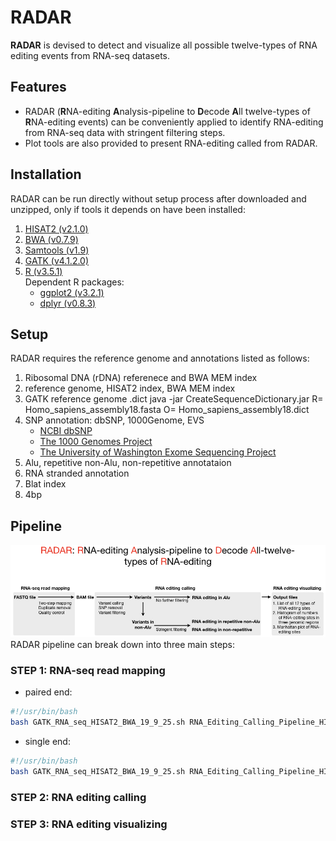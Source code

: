 # RADAR
**RADAR** is devised to detect and visualize all possible twelve-types of RNA editing events from RNA-seq datasets.

## Features
* RADAR (**R**NA-editing **A**nalysis-pipeline to **D**ecode **A**ll twelve-types of **R**NA-editing events) can be conveniently applied to identify RNA-editing from RNA-seq data with stringent filtering steps.
*  Plot tools are also provided to present RNA-editing called from RADAR.

## Installation
RADAR can be run directly without setup process after downloaded and unzipped, only if tools it depends on have been installed:

1. [HISAT2 (v2.1.0)](https://ccb.jhu.edu/software/hisat2/index.shtml)
2. [BWA (v0.7.9)](http://bio-bwa.sourceforge.net/)
3. [Samtools (v1.9)](http://www.htslib.org/)
4. [GATK (v4.1.2.0)](https://software.broadinstitute.org/gatk/)
5. [R (v3.5.1)](https://www.r-project.org)<br/>
    Dependent R packages:
    * [ggplot2 (v3.2.1)](https://ggplot2.tidyverse.org/index.html)
    * [dplyr (v0.8.3)](https://dplyr.tidyverse.org/index.html)

## Setup
RADAR requires the reference genome and annotations listed as follows:
1. Ribosomal DNA (rDNA) referenece and BWA MEM index
2. reference genome, HISAT2 index, BWA MEM index
3. GATK reference genome .dict
java -jar CreateSequenceDictionary.jar R= Homo_sapiens_assembly18.fasta O= Homo_sapiens_assembly18.dict
3. SNP annotation: dbSNP, 1000Genome, EVS
    * [NCBI dbSNP](http://www.ncbi.nlm.nih.gov/SNP/)
    * [The 1000 Genomes Project](https://www.internationalgenome.org/)
    * [The University of Washington Exome Sequencing Project](http://evs.gs.washington.edu/EVS/)
4. Alu, repetitive non-Alu, non-repetitive annotataion
5. RNA stranded annotation
6. Blat index
7. 4bp

## Pipeline
<img src="https://github.com/xiongyichun/RADAR/blob/master/RADAR.jpg"  alt="RADAR pipeline" />
RADAR pipeline can break down into three main steps:

### STEP 1: RNA-seq read mapping

* paired end:

```bash
#!/usr/bin/bash
bash GATK_RNA_seq_HISAT2_BWA_19_9_25.sh RNA_Editing_Calling_Pipeline_HISAT2_BWA_followed_by_GATK_HaplotypeCaller -1 ${path_of_fastq1} -2 ${path_of_fastq2}  -o ${output_dir} -n ${name} -g ${ref_genome} -t ${maximum_threads}
```
* single end:
```bash
#!/usr/bin/bash
bash GATK_RNA_seq_HISAT2_BWA_19_9_25.sh RNA_Editing_Calling_Pipeline_HISAT2_BWA_followed_by_GATK_HaplotypeCaller -s ${path_of_fastq} -o ${output_dir} -n ${name} -g ${ref_genome} -t ${maximum_threads}
```

### STEP 2: RNA editing calling

### STEP 3: RNA editing visualizing

